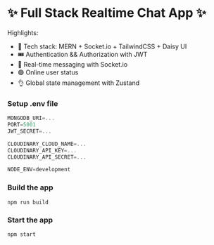# ✨ Full Stack Realtime Chat App ✨

Highlights:

- 🤖 Tech stack: MERN + Socket.io + TailwindCSS + Daisy UI
- 🎟️ Authentication && Authorization with JWT
- 🔌 Real-time messaging with Socket.io
- 🟢 Online user status
- 👌 Global state management with Zustand

### Setup .env file

```js
MONGODB_URI=...
PORT=5001
JWT_SECRET=...

CLOUDINARY_CLOUD_NAME=...
CLOUDINARY_API_KEY=...
CLOUDINARY_API_SECRET=...

NODE_ENV=development
```

### Build the app

```shell
npm run build
```

### Start the app

```shell
npm start
```
